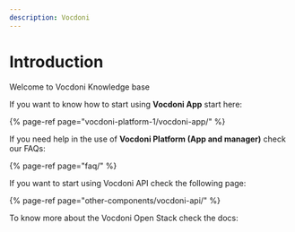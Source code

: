 ```yaml
---
description: Vocdoni
---
```


# Introduction

Welcome to Vocdoni Knowledge base



If you want to know how to start using **Vocdoni App** start here:

{% page-ref page="vocdoni-platform-1/vocdoni-app/" %}

If you need help in the use of **Vocdoni Platform \(App and manager\)** check our FAQs:

{% page-ref page="faq/" %}

If you want to start using Vocdoni API check the following page:

{% page-ref page="other-components/vocdoni-api/" %}

To know more about the Vocdoni Open Stack check the docs:





